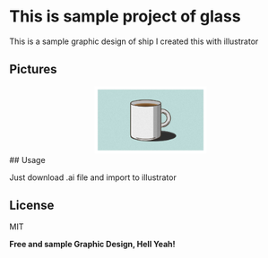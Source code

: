 # This is sample project of glass


This is a sample graphic design of ship I created this with illustrator


## Pictures

<div style="text-align: center">
 <img src="https://github.com/MarzieMemarian/glass/blob/master/screenshot/glass.jpg?raw=true" width="200"/>

</div>
## Usage

Just download .ai file and import to illustrator

## License
MIT

**Free and sample Graphic Design, Hell Yeah!**


